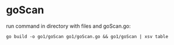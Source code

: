 # goScan


run command in directory with files and goScan.go:
```
go build -o go1/goScan go1/goScan.go && go1/goScan | xsv table
```
